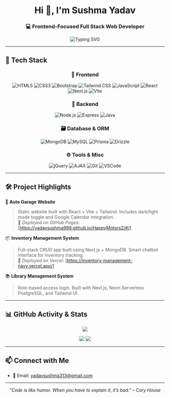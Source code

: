 <!-- GitHub Profile README -->

<!-- GitHub Profile README -->

<h1 align="center">Hi 👋, I'm Sushma Yadav</h1>
<h3 align="center">💻 Frontend-Focused Full Stack Web Developer</h3>

<p align="center">
  <img src="https://readme-typing-svg.herokuapp.com?font=Fira+Code&size=22&pause=1000&color=3DDC84&center=true&vCenter=true&width=600&lines=Crafting+modern+UIs+with+React+%26+Tailwind;Next.js+Explorer+%F0%9F%9A%80;Prisma+%26+Drizzle+ORM+User;Always+Learning+New+Tech+%F0%9F%A7%A0;Building+End-to-End+Solutions" alt="Typing SVG" />
</p>

---

## 🚀 Tech Stack

<div align="center">

### 🎨 Frontend
![HTML5](https://img.shields.io/badge/HTML5-e34f26?style=for-the-badge&logo=html5&logoColor=white)
![CSS3](https://img.shields.io/badge/CSS3-1572b6?style=for-the-badge&logo=css3&logoColor=white)
![Bootstrap](https://img.shields.io/badge/Bootstrap-7952B3?style=for-the-badge&logo=bootstrap&logoColor=white)
![Tailwind CSS](https://img.shields.io/badge/TailwindCSS-38B2AC?style=for-the-badge&logo=tailwind-css&logoColor=white)
![JavaScript](https://img.shields.io/badge/JavaScript-F7DF1E?style=for-the-badge&logo=javascript&logoColor=black)
![React](https://img.shields.io/badge/React-20232A?style=for-the-badge&logo=react&logoColor=61DAFB)
![Next.js](https://img.shields.io/badge/Next.js-000000?style=for-the-badge&logo=nextdotjs&logoColor=white)
![Vite](https://img.shields.io/badge/Vite-646CFF?style=for-the-badge&logo=vite&logoColor=white)

### 🔧 Backend
![Node.js](https://img.shields.io/badge/Node.js-339933?style=for-the-badge&logo=node.js&logoColor=white)
![Express](https://img.shields.io/badge/Express.js-000000?style=for-the-badge&logo=express&logoColor=white)
![Java](https://img.shields.io/badge/Java-ED8B00?style=for-the-badge&logo=java&logoColor=white)

### 🗃️ Database & ORM
![MongoDB](https://img.shields.io/badge/MongoDB-47A248?style=for-the-badge&logo=mongodb&logoColor=white)
![MySQL](https://img.shields.io/badge/MySQL-4479A1?style=for-the-badge&logo=mysql&logoColor=white)
![Prisma](https://img.shields.io/badge/Prisma-2D3748?style=for-the-badge&logo=prisma&logoColor=white)
![Drizzle](https://img.shields.io/badge/Drizzle-2B2D42?style=for-the-badge&logo=data:image/svg+xml;base64,...&logoColor=white)

### ⚙️ Tools & Misc
![jQuery](https://img.shields.io/badge/jQuery-0769AD?style=for-the-badge&logo=jquery&logoColor=white)
![AJAX](https://img.shields.io/badge/AJAX-black?style=for-the-badge&logo=ajax&logoColor=white)
![Git](https://img.shields.io/badge/Git-F05032?style=for-the-badge&logo=git&logoColor=white)
![VSCode](https://img.shields.io/badge/VSCode-007ACC?style=for-the-badge&logo=visual-studio-code&logoColor=white)

</div>

---

## 🛠️ Project Highlights

🎯 **Auto Garage Website**  
> Static website built with React + Vite + Tailwind. Includes dark/light mode toggle and Google Calendar integration.  
> 🔗 *Deployed on GitHub Pages:* [https://yadavsushma999.github.io/HappyMotors2/#/]

📦 **Inventory Management System**  
> Full-stack CRUD app built using Next.js + MongoDB. Smart chatbot interface for inventory tracking.  
> 🔗 *Deployed on Vercel:* [https://inventory-management-navy.vercel.app/]

📚 **Library Management System**  
> Role-based access login. Built with Next.js, Neon Serverless PostgreSQL, and Tailwind UI.

---

## 📊 GitHub Activity & Stats

<p align="center">
  <!-- Profile trophies: clean and beautiful -->
  <img src="https://github-profile-trophy.vercel.app/?username=yadavsushma999&theme=radical&no-frame=true&no-bg=true&margin-w=10" />
</p>

<p align="center">
  <!-- GitHub profile stats -->
  <img src="https://github-readme-stats.vercel.app/api?username=yadavsushma999&show_icons=true&theme=radical&hide_border=true&border_radius=10" />
  
  <!-- Most used languages (excluding noisy repos like C-heavy templates) -->
  <img src="https://github-readme-stats.vercel.app/api/top-langs/?username=yadavsushma999&layout=compact&theme=radical&hide_border=true&exclude_repo=template-c-project,another-old-repo" />
</p>

---

## 📫 Connect with Me

- 📧 Email: yadavsushma313@gmail.com

---

<p align="center"><i>"Code is like humor. When you have to explain it, it’s bad." – Cory House</i></p>
